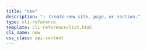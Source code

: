```yaml
---
title: "new"
description: "✨ Create new site, page, or section."
type: cli-reference
template: cli-reference/list.html
cli_name: new
css_class: api-content
---
```

